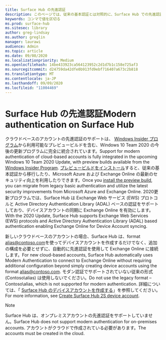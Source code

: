 ```yaml
---
title: Surface Hub の先進認証
description: このページでは、従来の基本認証とは対照的に、Surface Hub での先進認証の使用について説明します。
keywords: コンマで値を区切る
ms.prod: surface-hub
ms.sitesec: library
author: greg-lindsay
ms.author: greglin
manager: laurawi
audience: Admin
ms.topic: article
ms.date: 09/08/2020
ms.localizationpriority: Medium
ms.openlocfilehash: 14be433923ca564123952c2d1d7b1c158e725af3
ms.sourcegitcommit: d24759da42dfe0b913fd9ebf716407a673c2b818
ms.translationtype: MT
ms.contentlocale: ja-JP
ms.lasthandoff: 09/09/2020
ms.locfileid: "11004469"
---
```

# <span data-ttu-id="c4f03-104">Surface Hub の先進認証</span><span class="sxs-lookup"><span data-stu-id="c4f03-104">Modern authentication on Surface Hub</span></span>

<span data-ttu-id="c4f03-105">クラウドベースのアカウントの先進認証のサポートは、 [Windows Insider プログラム](https://insider.windows.com/)から利用可能なプレビュービルドを含む、Windows 10 Team 2020 の今後の更新プログラムに完全に統合されています。</span><span class="sxs-lookup"><span data-stu-id="c4f03-105">Support for modern authentication of cloud-based accounts is fully integrated in the upcoming Windows 10 Team 2020 Update, with preview builds available from the [Windows Insider Program](https://insider.windows.com/).</span></span> <span data-ttu-id="c4f03-106">[プレビュービルドをインストール](surface-hub-install-2020preview.md)すると、従来の基本認証から移行したり、Microsoft Azure および Exchange Online の最新のセキュリティ向上を利用したりできます。</span><span class="sxs-lookup"><span data-stu-id="c4f03-106">Once you [install the preview build](surface-hub-install-2020preview.md), you can migrate from legacy basic authentication and utilize the latest security improvements from Microsoft Azure and Exchange Online.</span></span> <span data-ttu-id="c4f03-107">2020更新プログラムでは、Surface Hub は Exchange Web サービス (EWS) プロトコルと Active Directory Authentication Library (ADAL) ベースの認証をサポートしており、デバイスアカウントの同期に Exchange Online を有効にします。</span><span class="sxs-lookup"><span data-stu-id="c4f03-107">With the 2020 Update, Surface Hub supports Exchange Web Services (EWS) protocols and Active Directory Authentication Library (ADAL) based authentication enabling Exchange Online for Device Account syncing.</span></span>

<span data-ttu-id="c4f03-108">新しいクラウドベースのアカウントの場合、Surface Hub は、format [alias@contoso.com](mailto:alias@contoso.com)を使ってデバイスアカウントを作成するだけでなく、追加の構成を必要とせずに、自動的に先進認証を使用して Exchange Online に接続します。</span><span class="sxs-lookup"><span data-stu-id="c4f03-108">For new cloud-based accounts, Surface Hub automatically uses Modern Authentication to connect to Exchange Online without requiring additional configuration beyond simply creating device accounts using the format [alias@contoso.com](mailto:alias@contoso.com).</span></span> <span data-ttu-id="c4f03-109">モダン認証でサポートされていない従来の形式 (Contoso\alias) は使用しないでください。</span><span class="sxs-lookup"><span data-stu-id="c4f03-109">Do not use the legacy format – Contoso\alias, which is not supported for modern authentication.</span></span> <span data-ttu-id="c4f03-110">詳細については、「 [Surface Hub のデバイスアカウントを作成する](https://docs.microsoft.com/surface-hub/surface-hub-2s-account)」を参照してください。</span><span class="sxs-lookup"><span data-stu-id="c4f03-110">For more information, see [Create Surface Hub 2S device account](https://docs.microsoft.com/surface-hub/surface-hub-2s-account).</span></span>

> [!NOTE]
> <span data-ttu-id="c4f03-111">Surface Hub は、オンプレミスアカウントの先進認証をサポートしていません。</span><span class="sxs-lookup"><span data-stu-id="c4f03-111">Surface Hub does not support modern authentication for on-premises accounts.</span></span> <span data-ttu-id="c4f03-112">アカウントがクラウドで作成されている必要があります。</span><span class="sxs-lookup"><span data-stu-id="c4f03-112">The accounts must be created in the cloud.</span></span>

